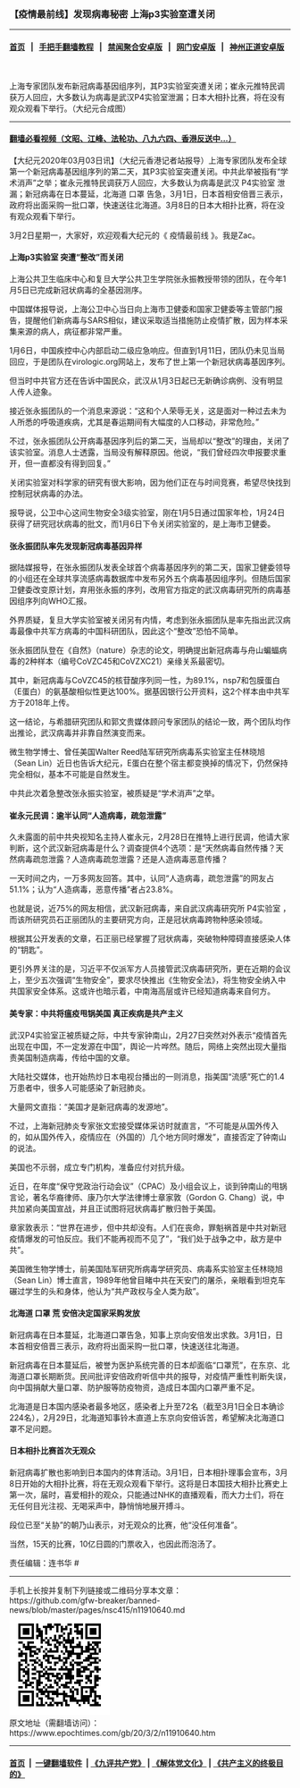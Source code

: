 ### 【疫情最前线】发现病毒秘密 上海p3实验室遭关闭
------------------------

#### [首页](https://github.com/gfw-breaker/banned-news/blob/master/README.md) &nbsp;&nbsp;|&nbsp;&nbsp; [手把手翻墙教程](https://github.com/gfw-breaker/guides/wiki) &nbsp;&nbsp;|&nbsp;&nbsp; [禁闻聚合安卓版](https://github.com/gfw-breaker/bn-android) &nbsp;&nbsp;|&nbsp;&nbsp; [网门安卓版](https://github.com/oGate2/oGate) &nbsp;&nbsp;|&nbsp;&nbsp; [神州正道安卓版](https://github.com/SzzdOgate/update) 



<div><img alt="" class="aligncenter wp-post-image" src="https://i.epochtimes.com/assets/uploads/2020/03/WhatsApp-Image-2020-03-02-at-6.41.10-PM-600x400.jpeg"/>
<div class="red16 caption">
 <p>
  上海专家团队发布新冠病毒基因组序列，其P3实验室突遭关闭；崔永元推特民调获万人回应，大多数认为病毒是武汉P4实验室泄漏；日本大相扑比赛，将在没有观众观看下举行。（大纪元合成图）
 </p>
</div>
</div><hr/>

#### [翻墙必看视频（文昭、江峰、法轮功、八九六四、香港反送中...）](https://github.com/gfw-breaker/banned-news/blob/master/pages/link3.md)

<div><p>
 【大纪元2020年03月03日讯】（大纪元香港记者站报导）上海专家团队发布全球第一个新冠病毒基因组序列的第二天，其P3实验室突遭关闭。中共此举被指有“学术消声”之举；崔永元推特民调获万人回应，大多数认为病毒是武汉
 <ok href="https://www.epochtimes.com/gb/tag/p4%E5%AE%9E%E9%AA%8C%E5%AE%A4.html">
  P4实验室
 </ok>
 泄漏；新冠病毒在日本蔓延，北海道
 <ok href="https://www.epochtimes.com/gb/tag/%E5%8F%A3%E7%BD%A9.html">
  口罩
 </ok>
 告急，3月1日，日本首相安倍晋三表示，政府将出面采购一批口罩，快速送往北海道。3月8日的日本大相扑比赛，将在没有观众观看下举行。
</p>
<p>
</p>
<p>
 3月2日星期一，大家好，欢迎观看大纪元的《
 <ok href="https://www.epochtimes.com/gb/tag/%E7%96%AB%E6%83%85%E6%9C%80%E5%89%8D%E7%BA%BF.html">
  疫情最前线
 </ok>
 》。我是Zac。
</p>
<h4>
 <ok href="https://www.epochtimes.com/gb/tag/%E4%B8%8A%E6%B5%B7p3%E5%AE%9E%E9%AA%8C%E5%AE%A4.html">
  上海p3实验室
 </ok>
 突遭“整改”而关闭
</h4>
<p>
 上海公共卫生临床中心和复旦大学公共卫生学院张永振教授带领的团队，在今年1月5日已完成新冠状病毒的全基因测序。
</p>
<p>
 中国媒体报导说，上海公卫中心当日向上海市卫健委和国家卫健委等主管部门报告，提醒他们新病毒与SARS相似，建议采取适当措施防止疫情扩散，因为样本采集来源的病人，病征都非常严重。
</p>
<p>
 1月6日，中国疾控中心内部启动二级应急响应。但直到1月11日，团队仍未见当局回应，于是团队在virologic.org网站上，发布了世上第一个新冠状病毒基因序列。
</p>
<p>
 但当时中共官方还在告诉中国民众，武汉从1月3日起已无新确诊病例、没有明显人传人迹象。
</p>
<p>
 接近张永振团队的一个消息来源说：“这和个人荣辱无关，这是面对一种过去未为人所悉的呼吸道疾病，尤其是春运期间有大幅度的人口移动，非常危险。”
</p>
<p>
 不过，张永振团队公开病毒基因序列后的第二天，当局却以“整改”的理由，关闭了该实验室。消息人士透露，当局没有解释原因。他说，“我们曾经四次申报要求重开，但一直都没有得到回复。”
</p>
<p>
 关闭实验室对科学家的研究有很大影响，因为他们正在与时间竞赛，希望尽快找到控制冠状病毒的办法。
</p>
<p>
 报导说，公卫中心这间生物安全3级实验室，刚在1月5日通过国家年检，1月24日获得了研究冠状病毒的批文，而1月6日下令关闭实验室的，是上海市卫健委。
</p>
<h4>
 张永振团队率先发现新冠病毒基因异样
</h4>
<p>
 据陆媒报导，在张永振团队发表全球首个病毒基因序列的第二天，国家卫健委领导的小组还在全球共享流感病毒数据库中发布另外五个病毒基因组序列。但随后国家卫健委改变原计划，弃用张永振的序列，改用官方指定的武汉病毒研究所的病毒基因组序列向WHO汇报。
</p>
<p>
 外界质疑，复旦大学实验室被关闭另有内情，考虑到张永振团队是率先指出武汉病毒最像中共军方病毒的中国科研团队，因此这个“整改”恐怕不简单。
</p>
<p>
 张永振团队登在《自然》（nature）杂志的论文，明确提出新冠病毒与舟山蝙蝠病毒的2种样本（编号CoVZC45和CoVZXC21）亲缘关系最密切。
</p>
<p>
 其中，新冠病毒与CoVZC45的核苷酸序列同一性，为89.1%，nsp7和包膜蛋白（E蛋白）的氨基酸相似性更达100%。据基因银行公开资料，这2个样本由中共军方于2018年上传。
</p>
<p>
 这一结论，与希腊研究团队和郭文贵媒体顾问专家团队的结论一致，两个团队均作出推论，武汉病毒并非靠自然演变而来。
</p>
<p>
 微生物学博士、曾任美国Walter Reed陆军研究所病毒系实验室主任林晓旭（Sean Lin）近日也告诉大纪元，E蛋白在整个宿主都变换掉的情况下，仍然保持完全相似，基本不可能是自然发生。
</p>
<p>
 中共此次着急整改张永振实验室，被质疑是“学术消声”之举。
</p>
<h4>
 崔永元民调：逾半认同“人造病毒，疏忽泄露”
</h4>
<p>
 久未露面的前中共央视知名主持人崔永元，2月28日在推特上进行民调，他请大家判断，这个武汉新冠病毒是什么？调查提供4个选项：是“天然病毒自然传播？天然病毒疏忽泄露？人造病毒疏忽泄露？还是人造病毒恶意传播？
</p>
<p>
 一天时间之内，一万多网友回答。其中，认同“人造病毒，疏忽泄露”的网友占51.1%；认为“人造病毒，恶意传播”者占23.8%。
</p>
<p>
 也就是说，近75%的网友相信，武汉新冠病毒，来自武汉病毒研究所
 <ok href="https://www.epochtimes.com/gb/tag/p4%E5%AE%9E%E9%AA%8C%E5%AE%A4.html">
  P4实验室
 </ok>
 ，而该所研究员石正丽团队的主要研究方向，正是冠状病毒跨物种感染领域。
</p>
<p>
 根据其公开发表的文章，石正丽已经掌握了冠状病毒，突破物种障碍直接感染人体的“钥匙”。
</p>
<p>
 更引外界关注的是，习近平不仅派军方人员接管武汉病毒研究所，更在近期的会议上，至少五次强调“生物安全”，要求尽快推出《生物安全法》，将生物安全纳入中共国家安全体系。这或许也暗示着，中南海高层或许已经知道病毒来自何方。
</p>
<h4>
 美专家：中共将瘟疫甩锅美国 真正疾病是共产主义
</h4>
<p>
 武汉P4实验室正被质疑之际，中共专家钟南山，2月27日突然对外表示“疫情首先出现在中国，不一定发源在中国”，舆论一片哗然。随后，网络上突然出现大量指责美国制造病毒，传给中国的文章。
</p>
<p>
 大陆社交媒体，也开始热炒日本电视台播出的一则消息，指美国“流感”死亡的1.4万患者中，很多人可能感染了新冠肺炎。
</p>
<p>
 大量网文直指：“美国才是新冠病毒的发源地”。
</p>
<p>
 不过，上海新冠肺炎专家张文宏接受媒体采访时就直言，“不可能是从国外传入的，如从国外传入，疫情应在（外国的）几个地方同时爆发”，直接否定了钟南山的说法。
</p>
<p>
 美国也不示弱，成立专门机构，准备应付对抗升级。
</p>
<p>
 近日，在年度“保守党政治行动会议”（CPAC）及小组会议上，谈到钟南山的甩锅言论，著名华裔律师、康乃尔大学法律博士章家敦（Gordon G. Chang）说，中共加紧向美国宣战，并且正试图将冠状病毒扩散归咎于美国。
</p>
<p>
 章家敦表示：“世界在进步，但中共却没有。人们在丧命，罪魁祸首是中共对新冠疫情爆发的可怕反应。我们不能再视而不见了”，“我们处于战争之中，敌方是中共”。
</p>
<p>
 美国微生物学博士，前美国陆军研究所病毒学研究员、病毒系实验室主任林晓旭（Sean Lin）博士直言，1989年他曾目睹中共在天安门的屠杀，亲眼看到坦克车碾过学生的头和身体，他认为“共产政权与全人类为敌”。
</p>
<h4>
 北海道
 <ok href="https://www.epochtimes.com/gb/tag/%E5%8F%A3%E7%BD%A9.html">
  口罩
 </ok>
 荒 安倍决定国家采购发放
</h4>
<p>
 新冠病毒在日本蔓延，北海道口罩告急，知事上京向安倍发出求救。3月1日，日本首相安倍晋三表示，政府将出面采购一批口罩，快速送往北海道。
</p>
<p>
 新冠病毒在日本蔓延后，被誉为医护系统完善的日本却面临“口罩荒”，在东京、北海道口罩长期断货。民间批评安倍政府听信中共的报导，对疫情严重性判断失误，向中国捐献大量口罩、防护服等防疫物资，造成日本国内口罩严重不足。
</p>
<p>
 北海道是日本国内感染者最多地区，感染者上升至72名（截至3月1日全日本确诊224名），2月29日，北海道知事铃木直道上东京向安倍诉苦，希望解决北海道口罩不足问题。
</p>
<h4>
 日本相扑比赛首次无观众
</h4>
<p>
 新冠病毒扩散也影响到日本国内的体育活动。3月1日，日本相扑理事会宣布，3月8日开始的大相扑比赛，将在无观众观看下举行。这将是日本国技大相扑比赛史上第一次，届时，喜爱相扑的观众，只能通过NHK的直播观看，而大力士们，将在无任何目光注视、无喝采声中，静悄悄地展开搏斗。
</p>
<p>
 段位已至“关胁”的朝乃山表示，对无观众的比赛，他“没任何准备”。
</p>
<p>
 当然，15天的比赛，10亿日圆的门票收入，也因此而泡汤了。
</p>
<p>
 责任编辑：连书华 #
</p>
</div>
<hr/>
手机上长按并复制下列链接或二维码分享本文章：<br/>
https://github.com/gfw-breaker/banned-news/blob/master/pages/nsc415/n11910640.md <br/>
<a href='https://github.com/gfw-breaker/banned-news/blob/master/pages/nsc415/n11910640.md'><img src='https://github.com/gfw-breaker/banned-news/blob/master/pages/nsc415/n11910640.md.png'/></a> <br/>
原文地址（需翻墙访问）：https://www.epochtimes.com/gb/20/3/2/n11910640.htm


------------------------
#### [首页](https://github.com/gfw-breaker/banned-news/blob/master/README.md) &nbsp;|&nbsp; [一键翻墙软件](https://github.com/gfw-breaker/nogfw/blob/master/README.md) &nbsp;| [《九评共产党》](https://github.com/gfw-breaker/9ping.md/blob/master/README.md#九评之一评共产党是什么) | [《解体党文化》](https://github.com/gfw-breaker/jtdwh.md/blob/master/README.md) | [《共产主义的终极目的》](https://github.com/gfw-breaker/gczydzjmd.md/blob/master/README.md)


<img src='http://gfw-breaker.win/banned-news/pages/nsc415/n11910640.md' width='0px' height='0px'/>